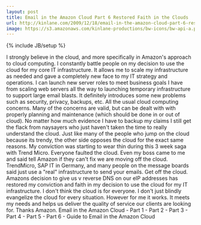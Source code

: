 ```yaml
---
layout: post
title: Email in the Amazon Cloud Part 6 Restored Faith in the Clouds
url: http://kinlane.com/2009/12/18/email-in-the-amazon-cloud-part-6-restored-faith-in-the-clouds/
image: https://s3.amazonaws.com/kinlane-productions/bw-icons/bw-api-a.png
---
```

{% include JB/setup %}
I strongly believe in the cloud, and more specifically in Amazon's approach to cloud computing. I constantly battle people on my decision to use the cloud for my core IT infrastructure. It allows me to scale my infrastructure as needed and gave a completely new face to my IT strategy and operations.
I can launch new server roles to meet business goals I have from scaling web servers all the way to launching temporary infrastructure to support large email blasts. It definitely introduces some new problems such as security, privacy, backups, etc. All the usual cloud computing concerns.
Many of the concerns are valid, but can be dealt with with properly planning and maintenance (which should be done in or out of cloud). No matter how much evidence I have to backup my claims I still get the flack from naysayers who just haven't taken the time to really understand the cloud.
Just like many of the people who jump on the cloud because its trendy, the other side opposes the cloud for the exact same reasons.
My conviction was starting to wear thin during this 3 week saga with Trend Micro. Everyone faulted the cloud. Even my boss came to me and said tell Amazon if they can't fix we are moving off the cloud. TrendMicro, SAP IT in Germany, and many people on the message boards said just use a "real" infrastructure to send your emails. Get off the cloud.
Amazons decision to give us v reverse DNS on our eIP addresses has restored my conviction and faith in my decision to use the cloud for my IT infrastructure. I don't think the cloud is for everyone. I don't just blindly evangelize the cloud for every situation. However for me it works. It meets my needs and helps us deliver the quality of service our clients are looking for.
Thanks Amazon.
Email in the Amazon Cloud - Part 1 - Part 2 - Part 3 - Part 4 - Part 5 - Part 6 - Guide  to Email in the Amazon Cloud
